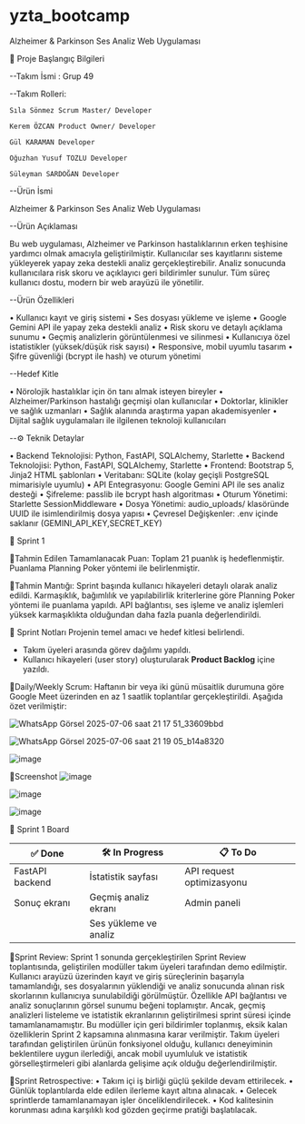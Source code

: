 # yzta_bootcamp

Alzheimer & Parkinson Ses Analiz Web Uygulaması

🚀 Proje Başlangıç Bilgileri

--Takım İsmi : Grup 49

--Takım Rolleri:

    Sıla Sönmez	Scrum Master/ Developer
    
    Kerem ÖZCAN	Product Owner/ Developer
    
    Gül KARAMAN	Developer
    
    Oğuzhan Yusuf TOZLU	Developer
    
    Süleyman SARDOĞAN Developer
    
    
--Ürün İsmi

Alzheimer & Parkinson Ses Analiz Web Uygulaması

--Ürün Açıklaması

Bu web uygulaması, Alzheimer ve Parkinson hastalıklarının erken teşhisine yardımcı olmak amacıyla geliştirilmiştir. Kullanıcılar ses kayıtlarını sisteme yükleyerek yapay zeka destekli analiz gerçekleştirebilir. Analiz sonucunda kullanıcılara risk skoru ve açıklayıcı geri bildirimler sunulur. Tüm süreç kullanıcı dostu, modern bir web arayüzü ile yönetilir.

--Ürün Özellikleri

•	Kullanıcı kayıt ve giriş sistemi
•	Ses dosyası yükleme ve işleme
•	Google Gemini API ile yapay zeka destekli analiz
•	Risk skoru ve detaylı açıklama sunumu
•	Geçmiş analizlerin görüntülenmesi ve silinmesi
•	 Kullanıcıya özel istatistikler (yüksek/düşük risk sayısı)
•	Responsive, mobil uyumlu tasarım
•	 Şifre güvenliği (bcrypt ile hash) ve oturum yönetimi

--Hedef Kitle

•	 Nörolojik hastalıklar için ön tanı almak isteyen bireyler
•	Alzheimer/Parkinson hastalığı geçmişi olan kullanıcılar
•	 Doktorlar, klinikler ve sağlık uzmanları
•	 Sağlık alanında araştırma yapan akademisyenler
•	Dijital sağlık uygulamaları ile ilgilenen teknoloji kullanıcıları

--⚙️ Teknik Detaylar

•	Backend Teknolojisi: Python, FastAPI, SQLAlchemy, Starlette
•	Backend Teknolojisi: Python, FastAPI, SQLAlchemy, Starlette
•	Frontend: Bootstrap 5, Jinja2 HTML şablonları
•	Veritabanı: SQLite (kolay geçişli PostgreSQL mimarisiyle uyumlu)
•	API Entegrasyonu: Google Gemini API ile ses analiz desteği
•	Şifreleme: passlib ile bcrypt hash algoritması
•	Oturum Yönetimi: Starlette SessionMiddleware
•	Dosya Yönetimi: audio_uploads/ klasöründe UUID ile isimlendirilmiş dosya yapısı
•	Çevresel Değişkenler: .env içinde saklanır (GEMINI_API_KEY,SECRET_KEY)

📝 Sprint 1

📌Tahmin Edilen Tamamlanacak Puan:
Toplam 21 puanlık iş hedeflenmiştir. Puanlama Planning Poker yöntemi ile belirlenmiştir.

📌Tahmin Mantığı:
Sprint başında kullanıcı hikayeleri detaylı olarak analiz edildi. Karmaşıklık, bağımlılık ve yapılabilirlik kriterlerine göre Planning Poker yöntemi ile puanlama yapıldı. API bağlantısı, ses işleme ve analiz işlemleri yüksek karmaşıklıkta olduğundan daha fazla puanla değerlendirildi.


📌 Sprint Notları
Projenin temel amacı ve hedef kitlesi belirlendi.
- Takım üyeleri arasında görev dağılımı yapıldı.
- Kullanıcı hikayeleri (user story) oluşturularak **Product Backlog** içine yazıldı.


📌Daily/Weekly Scrum:
Haftanın bir veya iki günü müsaitlik durumuna göre Google Meet üzerinden en az 1 saatlik toplantılar gerçekleştirildi. Aşağıda özet verilmiştir:

![WhatsApp Görsel 2025-07-06 saat 21 17 51_33609bbd](https://github.com/user-attachments/assets/b3fa3ee2-2aef-4bc6-a7ac-6e7008f22d05)

![WhatsApp Görsel 2025-07-06 saat 21 19 05_b14a8320](https://github.com/user-attachments/assets/5e6b30a4-2405-4e62-99e5-7c2a6cff4e9e)

![image](https://github.com/user-attachments/assets/0c5c8b2c-a160-434f-8cc5-424550b7c795)


📌Screenshot
![image](https://github.com/user-attachments/assets/4daf1af7-e78d-4df3-80f3-d426c0c94068)

![image](https://github.com/user-attachments/assets/4201f202-9987-4ce4-b6b0-70d2839b4373)

![image](https://github.com/user-attachments/assets/d00e86f1-76cc-4d5b-a172-cc2a79e0d172)

📌 Sprint 1 Board

| ✅ Done                      |  🛠 In Progress                         | 📋 To Do                |
|------------------------------ |---------------------------|---------------------------------------|
| FastAPI backend               | İstatistik sayfası        | API request optimizasyonu             |
|  Sonuç ekranı                 | Geçmiş analiz ekranı      | Admin paneli                          |
|                               |   Ses yükleme ve analiz   |        



📌Sprint Review:
Sprint 1 sonunda gerçekleştirilen Sprint Review toplantısında, geliştirilen modüller takım üyeleri tarafından demo edilmiştir. Kullanıcı arayüzü üzerinden kayıt ve giriş süreçlerinin başarıyla tamamlandığı, ses dosyalarının yüklendiği ve analiz sonucunda alınan risk skorlarının kullanıcıya sunulabildiği görülmüştür. Özellikle API bağlantısı ve analiz sonuçlarının görsel sunumu beğeni toplamıştır.
Ancak, geçmiş analizleri listeleme ve istatistik ekranlarının geliştirilmesi sprint süresi içinde tamamlanamamıştır. Bu modüller için geri bildirimler toplanmış, eksik kalan özelliklerin Sprint 2 kapsamına alınmasına karar verilmiştir.
Takım üyeleri tarafından geliştirilen ürünün fonksiyonel olduğu, kullanıcı deneyiminin beklentilere uygun ilerlediği, ancak mobil uyumluluk ve istatistik görselleştirmeleri gibi alanlarda gelişime açık olduğu değerlendirilmiştir.


📌Sprint Retrospective:
•	Takım içi iş birliği güçlü şekilde devam ettirilecek.
•	Günlük toplantılarda elde edilen ilerleme kayıt altına alınacak.
•	Gelecek sprintlerde tamamlanamayan işler önceliklendirilecek.
•	Kod kalitesinin korunması adına karşılıklı kod gözden geçirme pratiği başlatılacak.





